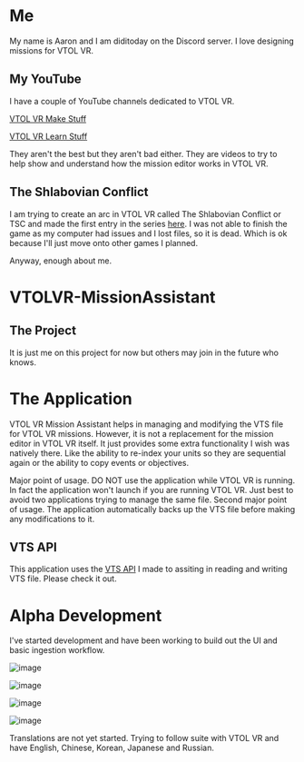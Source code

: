 # Me
My name is Aaron and I am diditoday on the Discord server. I love designing missions for VTOL VR.

## My YouTube
I have a couple of YouTube channels dedicated to VTOL VR. 

[VTOL VR Make Stuff](https://www.youtube.com/playlist?list=PL6zz6YGMo8_QdAXaQzZOAAgu7B42P00rU)

[VTOL VR Learn Stuff](https://www.youtube.com/playlist?list=PL6zz6YGMo8_RTIzyZupO-wV9wDDusJRyS)

They aren't the best but they aren't bad either. They are videos to try to help show and understand how the mission editor works in VTOL VR.

## The Shlabovian Conflict
I am trying to create an arc in VTOL VR called The Shlabovian Conflict or TSC and made the first entry in the series [here](https://steamcommunity.com/sharedfiles/filedetails/?id=2366824583). I was not able to finish the game as my computer had issues and I lost files, so it is dead. Which is ok because I'll just move onto other games I planned. 

Anyway, enough about me.

# VTOLVR-MissionAssistant
## The Project
It is just me on this project for now but others may join in the future who knows. 

# The Application
VTOL VR Mission Assistant helps in managing and modifying the VTS file for VTOL VR missions. However, it is not a replacement for the mission editor in VTOL VR itself. It just provides some extra functionality I wish was natively there. Like the ability to re-index your units so they are sequential again or the ability to copy events or objectives.

Major point of usage. DO NOT use the application while VTOL VR is running. In fact the application won't launch if you are running VTOL VR. Just best to avoid two applications trying to manage the same file. Second major point of usage. The application automatically backs up the VTS file before making any modifications to it.

## VTS API
This application uses the [VTS API](https://github.com/AaronAmberman/VTS.Data) I made to assiting in reading and writing VTS file. Please check it out.

# Alpha Development
I've started development and have been working to build out the UI and basic ingestion workflow.

![image](https://user-images.githubusercontent.com/23512394/220999012-76e4cb00-7069-479e-82dc-cdb19e563b83.png)

![image](https://user-images.githubusercontent.com/23512394/220999120-f01e7317-3515-40af-b5e4-fe0ebff0cfbb.png)

![image](https://user-images.githubusercontent.com/23512394/220999214-5bd13174-6d1d-4d8b-9121-c58defc3633a.png)

![image](https://user-images.githubusercontent.com/23512394/220999419-2b8f336a-a097-425c-9429-e4fa79b32510.png)

Translations are not yet started. Trying to follow suite with VTOL VR and have English, Chinese, Korean, Japanese and Russian.
